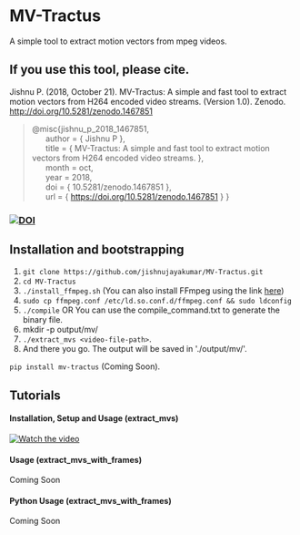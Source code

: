 # MV-Tractus
A simple tool to extract motion vectors from mpeg videos.

## If you use this tool, please cite.

Jishnu P. (2018, October 21). MV-Tractus:  A simple and fast tool to extract motion vectors from H264 encoded video streams. (Version 1.0). Zenodo. http://doi.org/10.5281/zenodo.1467851

> @misc{jishnu_p_2018_1467851,  
&nbsp;&nbsp;&nbsp;&nbsp;&nbsp;&nbsp;author = { Jishnu P },  
&nbsp;&nbsp;&nbsp;&nbsp;&nbsp;&nbsp;title = { MV-Tractus:  A simple and fast tool to extract motion vectors from H264 encoded video streams. },  
&nbsp;&nbsp;&nbsp;&nbsp;&nbsp;&nbsp;month = oct,  
&nbsp;&nbsp;&nbsp;&nbsp;&nbsp;&nbsp;year = 2018,  
&nbsp;&nbsp;&nbsp;&nbsp;&nbsp;&nbsp;doi = { 10.5281/zenodo.1467851 },  
&nbsp;&nbsp;&nbsp;&nbsp;&nbsp;&nbsp;url = { https://doi.org/10.5281/zenodo.1467851 }
}

### [![DOI](https://zenodo.org/badge/131159983.svg)](https://zenodo.org/badge/latestdoi/131159983)

## Installation and bootstrapping

1. `git clone https://github.com/jishnujayakumar/MV-Tractus.git` 
2. `cd MV-Tractus`
3. `./install_ffmpeg.sh` (You can also install FFmpeg using the link [here](http://embedonix.com/articles/linux/installing-ffmpeg-from-source-on-ubuntu-14-0-4/))
4. `sudo cp ffmpeg.conf /etc/ld.so.conf.d/ffmpeg.conf && sudo ldconfig`
5. `./compile` OR You can use the compile_command.txt to generate the binary file.
6. mkdir -p output/mv/
7. `./extract_mvs <video-file-path>`.
8. And there you go. The output will be saved in './output/mv/'.

`pip install mv-tractus` (Coming Soon).

## Tutorials
#### Installation, Setup and Usage (extract_mvs)
[![Watch the video](https://i.ytimg.com/vi/qpwTdxsBebk/hqdefault.jpg)](https://www.youtube.com/embed/qpwTdxsBebk)

#### Usage (extract_mvs_with_frames)
Coming Soon

#### Python Usage (extract_mvs_with_frames)
Coming Soon
